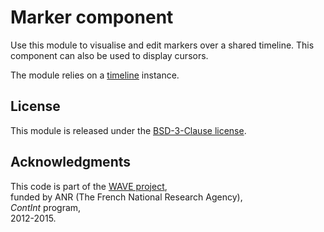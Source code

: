 # Marker component

Use this module to visualise and edit markers over a shared timeline. This component can also be used to display cursors.  

The module relies on a [timeline](https://github.com/ircam-rnd/timeline) instance.


## License

This module is released under the [BSD-3-Clause license](http://opensource.org/licenses/BSD-3-Clause).

## Acknowledgments

This code is part of the [WAVE project](http://wave.ircam.fr),  
funded by ANR (The French National Research Agency),  
_ContInt_ program,  
2012-2015.